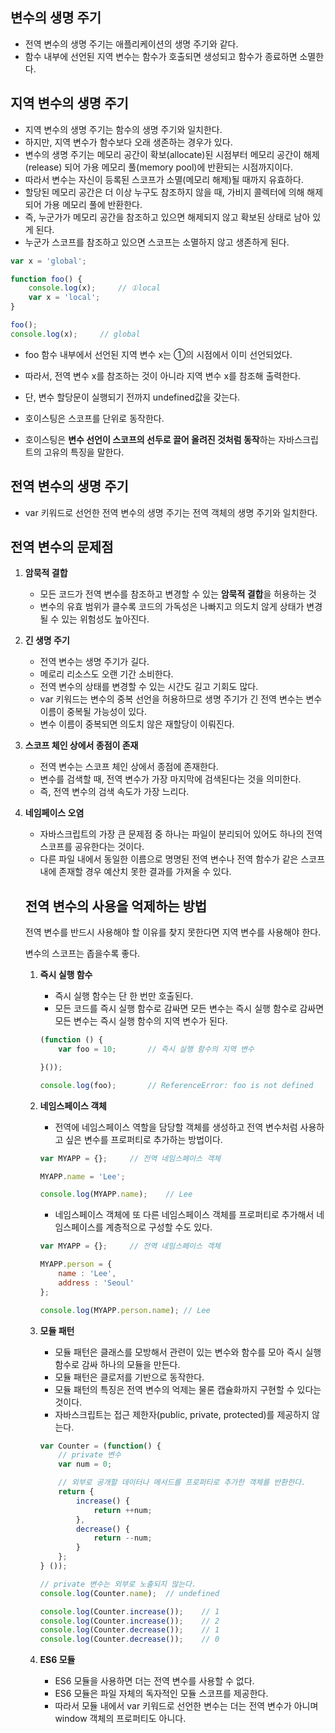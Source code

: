 ## 변수의 생명 주기

- 전역 변수의 생명 주기는 애플리케이션의 생명 주기와 같다.
- 함수 내부에 선언된 지역 변수는 함수가 호출되면 생성되고 함수가 종료하면 소멸한다.

## 지역 변수의 생명 주기

- 지역 변수의 생명 주기는 함수의 생명 주기와 일치한다.
- 하지만, 지역 변수가 함수보다 오래 생존하는 경우가 있다.
- 변수의 생명 주기는 메모리 공간이 확보(allocate)된 시점부터 메모리 공간이 해제(release) 되어 가용 메모리 풀(memory pool)에 반환되는 시점까지이다.
- 따라서 변수는 자신이 등록된 스코프가 소멸(메모리 해제)될 때까지 유효하다.
- 할당된 메모리 공간은 더 이상 누구도 참조하지 않을 때, 가비지 콜렉터에 의해 해제되어 가용 메모리 풀에 반환한다.
- 즉, 누군가가 메모리 공간을 참조하고 있으면 해제되지 않고 확보된 상태로 남아 있게 된다.
- 누군가 스코프를 참조하고 있으면 스코프는 소멸하지 않고 생존하게 된다.

```jsx
var x = 'global';

function foo() {
    console.log(x);     // ①local
    var x = 'local';
}

foo();
console.log(x);     // global
```

- foo 함수 내부에서 선언된 지역 변수 x는 ①의 시점에서 이미 선언되었다.
- 따라서, 전역 변수 x를 참조하는 것이 아니라 지역 변수 x를 참조해 출력한다.
- 단, 변수 할당문이 실행되기 전까지 undefined값을 갖는다.

- 호이스팅은 스코프를 단위로 동작한다.
- 호이스팅은 **변수 선언이 스코프의 선두로 끌어 올려진 것처럼 동작**하는 자바스크립트의 고유의 특징을 말한다.

## 전역 변수의 생명 주기

- var 키워드로 선언한 전역 변수의 생명 주기는 전역 객체의 생명 주기와 일치한다.

## 전역 변수의 문제점

1. **암묵적 결합**
    - 모든 코드가 전역 변수를 참조하고 변경할 수 있는 **암묵적 결합**을 허용하는 것
    - 변수의 유효 범위가 클수록 코드의 가독성은 나빠지고 의도치 않게 상태가 변경될 수 있는 위험성도 높아진다.
2. **긴 생명 주기**
    - 전역 변수는 생명 주기가 길다.
    - 메로리 리소스도 오랜 기간 소비한다.
    - 전역 변수의 상태를 변경할 수 있는 시간도 길고 기회도 많다.
    - var 키워드는 변수의 중복 선언을 허용하므로 생명 주기가 긴 전역 변수는 변수 이름이 중복될 가능성이 있다.
    - 변수 이름이 중복되면 의도치 않은 재할당이 이뤄진다.
3. **스코프 체인 상에서 종점이 존재**
    - 전역 변수는 스코프 체인 상에서 종점에 존재한다.
    - 변수를 검색할 때, 전역 변수가 가장 마지막에 검색된다는 것을 의미한다.
    - 즉, 전역 변수의 검색 속도가 가장 느리다.
4. **네임페이스 오염**
    - 자바스크립트의 가장 큰 문제점 중 하나는 파일이 분리되어 있어도 하나의 전역 스코프를 공유한다는 것이다.
    - 다른 파일 내에서 동일한 이름으로 명명된 전역 변수나 전역 함수가 같은 스코프 내에 존재할 경우 예산치 못한 결과를 가져올 수 있다.
    
    ## 전역 변수의 사용을 억제하는 방법
    
    전역 변수를 반드시 사용해야 할 이유를 찾지 못한다면 지역 변수를 사용해야 한다.
    
    변수의 스코프는 좁을수록 좋다.
    
    1. **즉시 실행 함수**
        - 즉시 실행 함수는 단 한 번만 호출된다.
        - 모든 코드를 즉시 실행 함수로 감싸면 모든 변수는 즉시 실행 함수로 감싸면 모든 변수는 즉시 실행 함수의 지역 변수가 된다.
        
        ```jsx
        (function () {
            var foo = 10;       // 즉시 실행 함수의 지역 변수
        
        }());
        
        console.log(foo);       // ReferenceError: foo is not defined
        ```
        
    2. **네임스페이스 객체**
        - 전역에 네임스페이스 역할을 담당할 객체를 생성하고 전역 변수처럼 사용하고 싶은 변수를 프로퍼티로 추가하는 방법이다.
        
        ```jsx
        var MYAPP = {};     // 전역 네임스페이스 객체
        
        MYAPP.name = 'Lee';
        
        console.log(MYAPP.name);    // Lee
        ```
        
        - 네임스페이스 객체에 또 다른 네임스페이스 객체를 프로퍼티로 추가해서 네임스페이스를 계층적으로 구성할 수도 있다.
        
        ```jsx
        var MYAPP = {};     // 전역 네임스페이스 객체
        
        MYAPP.person = {
            name : 'Lee',
            address : 'Seoul'
        };
        
        console.log(MYAPP.person.name); // Lee
        ```
        
    3. **모듈 패턴**
        - 모듈 패턴은 클래스를 모방해서 관련이 있는 변수와 함수를 모아 즉시 실행 함수로 감싸 하나의 모듈을 만든다.
        - 모듈 패턴은 클로저를 기반으로 동작한다.
        - 모듈 패턴의 특징은 전역 변수의 억제는 물론 캡슐화까지 구현할 수 있다는 것이다.
        - 자바스크립트는 접근 제한자(public, private, protected)를 제공하지 않는다.
        
        ```jsx
        var Counter = (function() {
            // private 변수
            var num = 0;
        
            // 외부로 공개할 데이터나 메서드를 프로퍼티로 추가한 객체를 반환한다.
            return {
                increase() {
                    return ++num;
                },
                decrease() {
                    return --num;
                }
            };
        } ());
        
        // private 변수는 외부로 노출되지 않는다.
        console.log(Counter.name);  // undefined
        
        console.log(Counter.increase());    // 1
        console.log(Counter.increase());    // 2
        console.log(Counter.decrease());    // 1
        console.log(Counter.decrease());    // 0
        ```
        
    4. **ES6 모듈**
        - ES6 모듈을 사용하면 더는 전역 변수를 사용할 수 없다.
        - ES6 모듈은 파일 자체의 독자적인 모듈 스코프를 제공한다.
        - 따라서 모듈 내에서 var 키워드로 선언한 변수는 더는 전역 변수가 아니며 window 객체의 프로퍼티도 아니다.